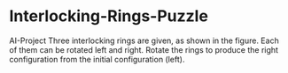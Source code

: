 # Interlocking-Rings-Puzzle
AI-Project 
Three interlocking rings are given, as shown in the figure. Each of them can be rotated left and right. Rotate the rings to produce the right configuration from the initial configuration (left).
